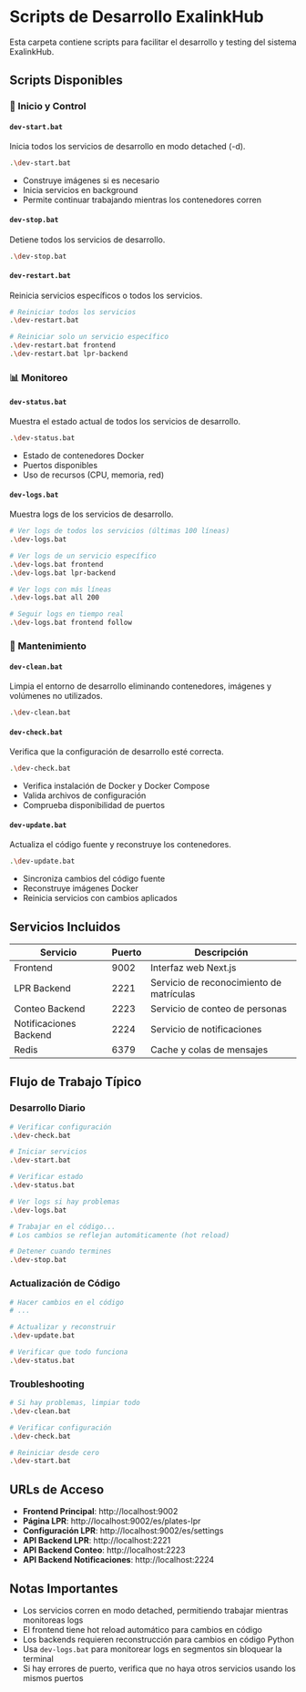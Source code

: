 # Scripts de Desarrollo ExalinkHub

Esta carpeta contiene scripts para facilitar el desarrollo y testing del sistema ExalinkHub.

## Scripts Disponibles

### 🚀 Inicio y Control

#### `dev-start.bat`
Inicia todos los servicios de desarrollo en modo detached (-d).
```bash
.\dev-start.bat
```
- Construye imágenes si es necesario
- Inicia servicios en background
- Permite continuar trabajando mientras los contenedores corren

#### `dev-stop.bat`
Detiene todos los servicios de desarrollo.
```bash
.\dev-stop.bat
```

#### `dev-restart.bat`
Reinicia servicios específicos o todos los servicios.
```bash
# Reiniciar todos los servicios
.\dev-restart.bat

# Reiniciar solo un servicio específico
.\dev-restart.bat frontend
.\dev-restart.bat lpr-backend
```

### 📊 Monitoreo

#### `dev-status.bat`
Muestra el estado actual de todos los servicios de desarrollo.
```bash
.\dev-status.bat
```
- Estado de contenedores Docker
- Puertos disponibles
- Uso de recursos (CPU, memoria, red)

#### `dev-logs.bat`
Muestra logs de los servicios de desarrollo.
```bash
# Ver logs de todos los servicios (últimas 100 líneas)
.\dev-logs.bat

# Ver logs de un servicio específico
.\dev-logs.bat frontend
.\dev-logs.bat lpr-backend

# Ver logs con más líneas
.\dev-logs.bat all 200

# Seguir logs en tiempo real
.\dev-logs.bat frontend follow
```

### 🧹 Mantenimiento

#### `dev-clean.bat`
Limpia el entorno de desarrollo eliminando contenedores, imágenes y volúmenes no utilizados.
```bash
.\dev-clean.bat
```

#### `dev-check.bat`
Verifica que la configuración de desarrollo esté correcta.
```bash
.\dev-check.bat
```
- Verifica instalación de Docker y Docker Compose
- Valida archivos de configuración
- Comprueba disponibilidad de puertos

#### `dev-update.bat`
Actualiza el código fuente y reconstruye los contenedores.
```bash
.\dev-update.bat
```
- Sincroniza cambios del código fuente
- Reconstruye imágenes Docker
- Reinicia servicios con cambios aplicados

## Servicios Incluidos

| Servicio | Puerto | Descripción |
|----------|--------|-------------|
| Frontend | 9002 | Interfaz web Next.js |
| LPR Backend | 2221 | Servicio de reconocimiento de matrículas |
| Conteo Backend | 2223 | Servicio de conteo de personas |
| Notificaciones Backend | 2224 | Servicio de notificaciones |
| Redis | 6379 | Cache y colas de mensajes |

## Flujo de Trabajo Típico

### Desarrollo Diario
```bash
# Verificar configuración
.\dev-check.bat

# Iniciar servicios
.\dev-start.bat

# Verificar estado
.\dev-status.bat

# Ver logs si hay problemas
.\dev-logs.bat

# Trabajar en el código...
# Los cambios se reflejan automáticamente (hot reload)

# Detener cuando termines
.\dev-stop.bat
```

### Actualización de Código
```bash
# Hacer cambios en el código
# ...

# Actualizar y reconstruir
.\dev-update.bat

# Verificar que todo funciona
.\dev-status.bat
```

### Troubleshooting
```bash
# Si hay problemas, limpiar todo
.\dev-clean.bat

# Verificar configuración
.\dev-check.bat

# Reiniciar desde cero
.\dev-start.bat
```

## URLs de Acceso

- **Frontend Principal**: http://localhost:9002
- **Página LPR**: http://localhost:9002/es/plates-lpr
- **Configuración LPR**: http://localhost:9002/es/settings
- **API Backend LPR**: http://localhost:2221
- **API Backend Conteo**: http://localhost:2223
- **API Backend Notificaciones**: http://localhost:2224

## Notas Importantes

- Los servicios corren en modo detached, permitiendo trabajar mientras monitoreas logs
- El frontend tiene hot reload automático para cambios en código
- Los backends requieren reconstrucción para cambios en código Python
- Usa `dev-logs.bat` para monitorear logs en segmentos sin bloquear la terminal
- Si hay errores de puerto, verifica que no haya otros servicios usando los mismos puertos